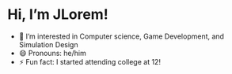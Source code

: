 # Hi, I’m JLorem!
- 👀 I’m interested in Computer science, Game Development, and Simulation Design
- 😄 Pronouns: he/him
- ⚡ Fun fact: I started attending college at 12!

<!---
jlorem08/jlorem08 is a ✨ special ✨ repository because its `README.md` (this file) appears on your GitHub profile.
You can click the Preview link to take a look at your changes.
--->
